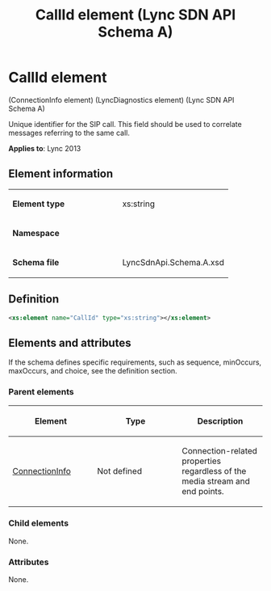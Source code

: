 ﻿---
title: CallId element (Lync SDN API Schema A)
TOCTitle: CallId element
ms:assetid: ae622b7c-6156-b3dc-d639-07aba2fd3115
ms:mtpsurl: https://msdn.microsoft.com/en-us/library/Dn455022(v=office.15)
ms:contentKeyID: 57260902
ms.date: 07/24/2014
mtps_version: v=office.15
dev_langs:
- xml
---

# CallId element 

(ConnectionInfo element) (LyncDiagnostics element) (Lync SDN API Schema A)

Unique identifier for the SIP call. This field should be used to correlate messages referring to the same call.

**Applies to**: Lync 2013  

## Element information

<table>
<colgroup>
<col style="width: 50%" />
<col style="width: 50%" />
</colgroup>
<tbody>
<tr class="odd">
<td><p><strong>Element type</strong></p></td>
<td><p>xs:string</p></td>
</tr>
<tr class="even">
<td><p><strong>Namespace</strong></p></td>
<td><p></p></td>
</tr>
<tr class="odd">
<td><p><strong>Schema file</strong></p></td>
<td><p>LyncSdnApi.Schema.A.xsd</p></td>
</tr>
</tbody>
</table>


## Definition

```xml
<xs:element name="CallId" type="xs:string"></xs:element>
```

## Elements and attributes

If the schema defines specific requirements, such as sequence, minOccurs, maxOccurs, and choice, see the definition section.

### Parent elements

<table>
<colgroup>
<col style="width: 33%" />
<col style="width: 33%" />
<col style="width: 33%" />
</colgroup>
<thead>
<tr class="header">
<th><p>Element</p></th>
<th><p>Type</p></th>
<th><p>Description</p></th>
</tr>
</thead>
<tbody>
<tr class="odd">
<td><p><a href="connectioninfo-element-lyncdiagnostics-element-lync-sdn-api-schema-a.md">ConnectionInfo</a></p></td>
<td><p>Not defined</p></td>
<td><p>Connection-related properties regardless of the media stream and end points.</p></td>
</tr>
</tbody>
</table>


### Child elements

None.

### Attributes

None.

